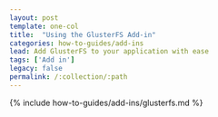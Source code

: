 ```yaml
---
layout: post
template: one-col
title:  "Using the GlusterFS Add-in"
categories: how-to-guides/add-ins
lead: Add GlusterFS to your application with ease
tags: ['Add in']
legacy: false
permalink: /:collection/:path
---
```




{% include how-to-guides/add-ins/glusterfs.md %}